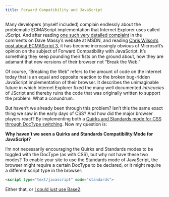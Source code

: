 ```yaml
---
title: Forward Compatibility and JavaScript
---
```


Many developers (myself included) complain endlessly about the problematic ECMAScript implementation that Internet Explorer uses called JScript. And after reading [one such very detailed complaint](http://blogs.msdn.com/dmassy/archive/2006/11/30/vpc-to-run-ie6-and-ie7-on-the-same-machine.aspx) in the comments on Dave Massy’s website at MSDN, and reading [Chris Wilson’s post about ECMAScript 3](http://blogs.msdn.com/ie/archive/2007/10/30/ecmascript-3-and-beyond.aspx), it has become increasingly obvious of Microsoft’s opinion on the subject of Forward Compatibility with JavaScript. It’s something they keep pounding their fists on the ground about, how they are adamant that new versions of their browser not “Break the Web.”

Of course, “Breaking the Web” refers to the amount of code on the internet today that is an equal and opposite reaction to the broken bug-ridden JavaScript implementation of their browser. It describes the unimaginable future in which Internet Explorer fixed the many well documented *intricacies* of JScript and thereby ruins the code that was originally written to support the problem. What a conundrum.

But haven’t we already been through this problem? Isn’t this the same exact thing we saw in the early days of CSS? And how did the major browser players react? By implementing both a [Quirks and Standards mode for CSS through DocType switching](http://www.quirksmode.org/css/quirksmode.html). Now my question is:

**Why haven’t we seen a Quirks and Standards Compatibility Mode for JavaScript?**

I’m not necessarily encouraging the Quirks and Standards modes to be toggled with the DocType (as with CSS), but why not have these two modes? To enable your site to use the Standards mode of JavaScript, the browser might require a certain DocType to be declared, or it might require a different script type in the browser:

```html
<script type="text/javascript" mode="standards">
```

Either that, or [I could just use Base2](http://dean.edwards.name/weblog/2007/03/yet-another/).

